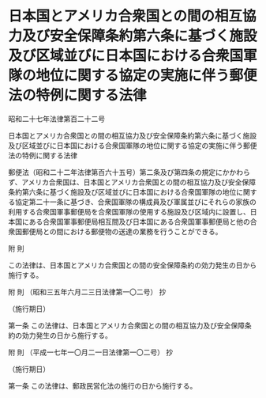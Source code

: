 # 日本国とアメリカ合衆国との間の相互協力及び安全保障条約第六条に基づく施設及び区域並びに日本国における合衆国軍隊の地位に関する協定の実施に伴う郵便法の特例に関する法律

昭和二十七年法律第百二十二号

日本国とアメリカ合衆国との間の相互協力及び安全保障条約第六条に基づく施設及び区域並びに日本国における合衆国軍隊の地位に関する協定の実施に伴う郵便法の特例に関する法律

郵便法（昭和二十二年法律第百六十五号）第二条及び第四条の規定にかかわらず、アメリカ合衆国は、日本国とアメリカ合衆国との間の相互協力及び安全保障条約第六条に基づく施設及び区域並びに日本国における合衆国軍隊の地位に関する協定第二十一条に基づき、合衆国軍隊の構成員及び軍属並びにそれらの家族の利用する合衆国軍事郵便局を合衆国軍隊の使用する施設及び区域内に設置し、日本国にある合衆国軍事郵便局相互間及び日本国にある合衆国軍事郵便局と他の合衆国郵便局との間における郵便物の送達の業務を行うことができる。

附 則

この法律は、日本国とアメリカ合衆国との間の安全保障条約の効力発生の日から施行する。

附 則 （昭和三五年六月二三日法律第一〇二号） 抄

（施行期日）

第一条 この法律は、日本国とアメリカ合衆国との間の相互協力及び安全保障条約の効力発生の日から施行する。

附 則 （平成一七年一〇月二一日法律第一〇二号） 抄

（施行期日）

第一条 この法律は、郵政民営化法の施行の日から施行する。
